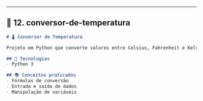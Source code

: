 ---

## 📂 **12. conversor-de-temperatura**
```markdown
# 🌡️ Conversor de Temperatura

Projeto em Python que converte valores entre Celsius, Fahrenheit e Kelvin.

## 🚀 Tecnologias
- Python 3

## 📚 Conceitos praticados
- Fórmulas de conversão
- Entrada e saída de dados
- Manipulação de variáveis

